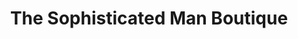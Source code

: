 ---
title: "The Sophisticated Man Boutique"
url: /milwaukee/the-sophisticated-man-boutique/
shop: Kleidung
---